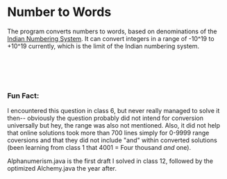 # Number to Words
The program converts numbers to words, based on denominations of the [Indian Numbering System](https://en.wikipedia.org/wiki/Indian_numbering_system#:~:text=These%20include%201%20arab%20(equal,quadrillion)%2C%20and%201%20mahashankh%20()). It can convert integers in a range of -10^19 to +10^19 currently, which is the limit of the Indian numbering system.
#  
### Fun Fact:
I encountered this question in class 6, but never really managed to solve it then-- obviously the question probably did not intend for conversion universally but hey, the range was also not mentioned. Also, it did not help that online solutions took more than 700 lines simply for 0-9999 range coversions and that they did not include "and" within converted solutions (been learning from class 1 that 4001 = Four thousand *and* one). 

Alphanumerism.java is the first draft I solved in class 12, followed by the optimized Alchemy.java the year after.
